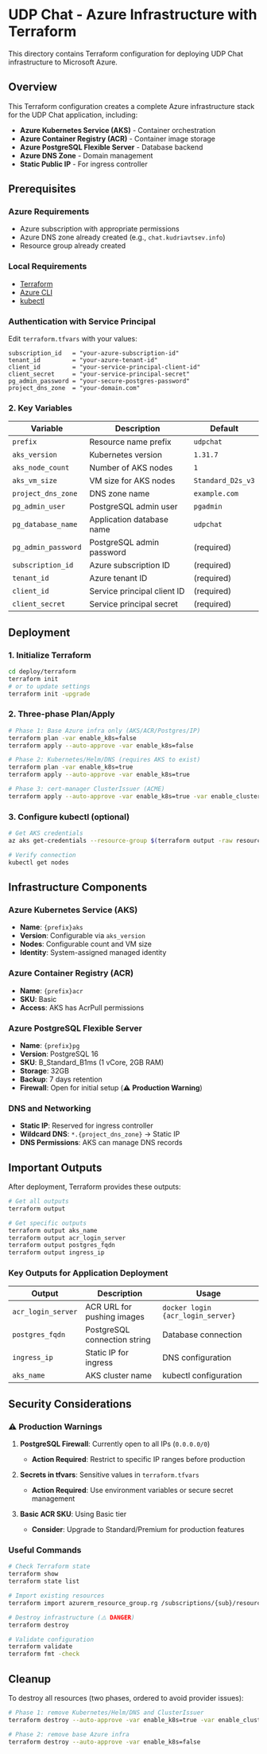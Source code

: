 # UDP Chat - Azure Infrastructure with Terraform

This directory contains Terraform configuration for deploying UDP Chat infrastructure to Microsoft Azure.

## Overview

This Terraform configuration creates a complete Azure infrastructure stack for the UDP Chat application, including:

- **Azure Kubernetes Service (AKS)** - Container orchestration
- **Azure Container Registry (ACR)** - Container image storage
- **Azure PostgreSQL Flexible Server** - Database backend
- **Azure DNS Zone** - Domain management
- **Static Public IP** - For ingress controller

## Prerequisites

### Azure Requirements
- Azure subscription with appropriate permissions
- Azure DNS zone already created (e.g., `chat.kudriavtsev.info`)
- Resource group already created

### Local Requirements
- [Terraform](https://www.terraform.io/downloads)
- [Azure CLI](https://docs.microsoft.com/en-us/cli/azure/install-azure-cli)
- [kubectl](https://kubernetes.io/docs/tasks/tools/)

### Authentication with Service Principal
Edit `terraform.tfvars` with your values:

```hcl
subscription_id   = "your-azure-subscription-id"
tenant_id         = "your-azure-tenant-id"
client_id         = "your-service-principal-client-id"
client_secret     = "your-service-principal-secret"
pg_admin_password = "your-secure-postgres-password"
project_dns_zone  = "your-domain.com"
```

### 2. Key Variables

| Variable            | Description                 | Default           |
|---------------------|-----------------------------|-------------------|
| `prefix`            | Resource name prefix        | `udpchat`         |
| `aks_version`       | Kubernetes version          | `1.31.7`          |
| `aks_node_count`    | Number of AKS nodes         | `1`               |
| `aks_vm_size`       | VM size for AKS nodes       | `Standard_D2s_v3` |
| `project_dns_zone`  | DNS zone name               | `example.com`     |
| `pg_admin_user`     | PostgreSQL admin user       | `pgadmin`         |
| `pg_database_name`  | Application database name   | `udpchat`         |
| `pg_admin_password` | PostgreSQL admin password   | (required)        |
| `subscription_id`   | Azure subscription ID       | (required)        |
| `tenant_id`         | Azure tenant ID             | (required)        |
| `client_id`         | Service principal client ID | (required)        |
| `client_secret`     | Service principal secret    | (required)        |


## Deployment

### 1. Initialize Terraform
```bash
cd deploy/terraform
terraform init
# or to update settings
terraform init -upgrade
```

### 2. Three-phase Plan/Apply
```bash
# Phase 1: Base Azure infra only (AKS/ACR/Postgres/IP)
terraform plan -var enable_k8s=false
terraform apply --auto-approve -var enable_k8s=false

# Phase 2: Kubernetes/Helm/DNS (requires AKS to exist)
terraform plan -var enable_k8s=true
terraform apply --auto-approve -var enable_k8s=true

# Phase 3: cert-manager ClusterIssuer (ACME)
terraform apply --auto-approve -var enable_k8s=true -var enable_clusterissuer=true
```

### 3. Configure kubectl (optional)
```bash
# Get AKS credentials
az aks get-credentials --resource-group $(terraform output -raw resource_group) --name $(terraform output -raw aks_name)

# Verify connection
kubectl get nodes
```

## Infrastructure Components

### Azure Kubernetes Service (AKS)
- **Name**: `{prefix}aks`
- **Version**: Configurable via `aks_version`
- **Nodes**: Configurable count and VM size
- **Identity**: System-assigned managed identity

### Azure Container Registry (ACR)
- **Name**: `{prefix}acr`
- **SKU**: Basic
- **Access**: AKS has AcrPull permissions

### Azure PostgreSQL Flexible Server
- **Name**: `{prefix}pg`
- **Version**: PostgreSQL 16
- **SKU**: B_Standard_B1ms (1 vCore, 2GB RAM)
- **Storage**: 32GB
- **Backup**: 7 days retention
- **Firewall**: Open for initial setup (⚠️ **Production Warning**)


### DNS and Networking
- **Static IP**: Reserved for ingress controller
- **Wildcard DNS**: `*.{project_dns_zone}` → Static IP
- **DNS Permissions**: AKS can manage DNS records

## Important Outputs

After deployment, Terraform provides these outputs:

```bash
# Get all outputs
terraform output

# Get specific outputs
terraform output aks_name
terraform output acr_login_server
terraform output postgres_fqdn
terraform output ingress_ip
```

### Key Outputs for Application Deployment

| Output             | Description                  | Usage                             |
|--------------------|------------------------------|-----------------------------------|
| `acr_login_server` | ACR URL for pushing images   | `docker login {acr_login_server}` |
| `postgres_fqdn`    | PostgreSQL connection string | Database connection               |
| `ingress_ip`       | Static IP for ingress        | DNS configuration                 |
| `aks_name`         | AKS cluster name             | kubectl configuration             |

## Security Considerations

### ⚠️ Production Warnings

1. **PostgreSQL Firewall**: Currently open to all IPs (`0.0.0.0/0`)
   - **Action Required**: Restrict to specific IP ranges before production

2. **Secrets in tfvars**: Sensitive values in `terraform.tfvars`
   - **Action Required**: Use environment variables or secure secret management

3. **Basic ACR SKU**: Using Basic tier
   - **Consider**: Upgrade to Standard/Premium for production features

### Useful Commands

```bash
# Check Terraform state
terraform show
terraform state list

# Import existing resources
terraform import azurerm_resource_group.rg /subscriptions/{sub}/resourceGroups/{rg}

# Destroy infrastructure (⚠️ DANGER)
terraform destroy

# Validate configuration
terraform validate
terraform fmt -check
```

## Cleanup

To destroy all resources (two phases, ordered to avoid provider issues):

```bash
# Phase 1: remove Kubernetes/Helm/DNS and ClusterIssuer
terraform destroy --auto-approve -var enable_k8s=true -var enable_clusterissuer=true

# Phase 2: remove base Azure infra
terraform destroy --auto-approve -var enable_k8s=false
```
